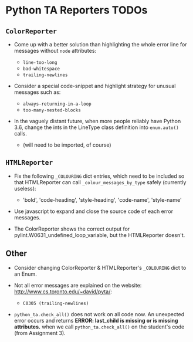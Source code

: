 # Python TA Reporters TODOs

## `ColorReporter`

- Come up with a better solution than highlighting the whole error line for messages without `node` attributes:

  - `line-too-long`
  - `bad-whitespace`
  - `trailing-newlines`

- Consider a special code-snippet and highlight strategy for unusual messages such as:

  - `always-returning-in-a-loop`
  - `too-many-nested-blocks`

- In the vaguely distant future, when more people reliably have Python 3.6,
  change the ints in the LineType class definition into `enum.auto()` calls.
  - (will need to be imported, of course)

## `HTMLReporter`

- Fix the following `_COLOURING` dict entries, which need to be included so that HTMLReporter can call `_colour_messages_by_type` safely (currently useless):

  - 'bold', 'code-heading', 'style-heading', 'code-name', 'style-name'

- Use javascript to expand and close the source code of each error messages.

- The ColorReporter shows the correct output for pylint.W0631_undefined_loop_variable, but the HTMLReporter doesn't.

## Other

- Consider changing ColorReporter & HTMLReporter's `_COLOURING` dict to an Enum.

- Not all error messages are explained on the website: http://www.cs.toronto.edu/~david/pyta/:

  - `C0305 (trailing-newlines)`

- `python_ta.check_all()` does not work on all code now. An unexpected error occurs and returns **ERROR: last_child is missing or is missing attributes.** when we call `python_ta.check_all()` on the student's code (from Assignment 3).
